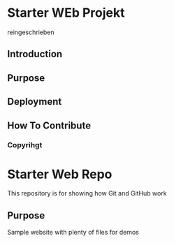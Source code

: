 # Starter WEb Projekt
reingeschrieben
## Introduction

## Purpose

## Deployment

## How To Contribute

### Copyrihgt



# Starter Web Repo

This repository is for showing how Git and GitHub work

## Purpose

Sample website with plenty of files for demos